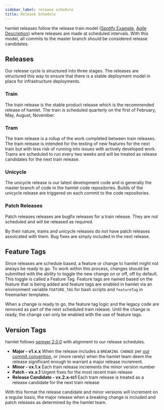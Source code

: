 ```yaml
---
sidebar_label: release schedule
title: Release Schedule
---
```


hamlet releases follow the release train model ([Spotify Example](https://labs.spotify.com/2014/03/27/spotify-engineering-culture-part-1/), [Agile Description](https://www.scaledagileframework.com/agile-release-train/)) where releases are made at scheduled intervals. With this model, all commits to the master branch should be considered release candidates.

## Releases

Our release cycle is structured into three stages. The releases are structured this way to ensure that there is a stable deployment model in place for infrastructure deployments.

### Train

The train release is the stable product release which is the recommended release of hamlet. The train is scheduled quarterly on the first of February, May, August, November.

### Tram

The tram release is a rollup of the work completed between train releases. The tram release is intended for the testing of new features for the next train but with less risk of running into issues with actively developed work. Trams are scheduled to run every two weeks and will be treated as release candidates for the next train release.

### Unicycle

The unicycle release is our latest development code and is generally the master branch of code in the hamlet code repositories. Builds of the unicycle release are triggered on each commit to the code repositories.

### Patch Releases

Patch releases releases are bugfix releases for a train release. They are not scheduled and will be released as required.

By their nature, trams and unicycle releases do not have patch releases assoicated with them. Bug fixes are simply included in the next release.

## Feature Tags

Since releases are schedule based, a feature or change to hamlet might not always be ready to go. To work within this process, changes should be submitted with the ability to toggle the new change on or off, off by default. This toggle is called a Feature Tag. Feature tags are named based on the feature that is being added and feature tags are enabled in hamlet via an environment variable `FEATURE_TAG` for bash scripts and `featureTag` in freemarker templates.

When a change is ready to go, the feature tag logic and the legacy code are removed as part of the next scheduled train release. Until the change is ready, the change can only be enabled with the use of feature tags.

## Version Tags

hamlet follows [semver 2.0.0](https://semver.org/spec/v2.0.0.html) with alignment to our release schedules.

- **Major - v1.x.x** When the release includes a `BREAKING CHANGE` per [our commit convention](https://www.conventionalcommits.org/), or (more rarely) when the hamlet team deem the release significant enough to warrant a major release increment.
- **Minor - vx.1.x** Each train release increments the minor version number
- **Patch - vx.x.1** Urgent fixes for the most recent train release
- **Release Candidate - vx.2.x-rc1** Each tram release is treated as a release candidate for the next train release

With this format the release candidate and minor versions will increment on a regular basis, the major release when a breaking change is included and patch releases as determined by the hamlet team.
